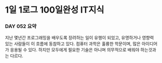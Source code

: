 # 1일 1로그 100일완성 IT지식
### DAY 052 요약
지난 몇년간 프로그래밍을 배우도록 장려하는 일이 유행이 되었고, 유명하거나 영향력 있는 사람들이 이 흐름에 동참하고 있다. 컴퓨터 과학은 훌륭한 학문이며, 많은 아이디어가 응용될 수 있다. 하지만 모두에게 필요한 기술은 아니며 의무적으로 배워야 하는것과는 다르다. 
